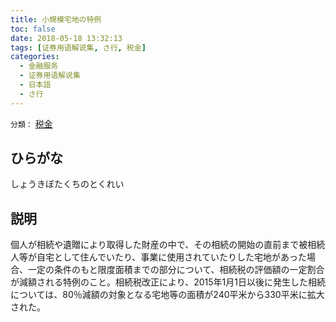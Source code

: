 ```yaml
---
title: 小規模宅地の特例
toc: false
date: 2018-05-18 13:32:13
tags: [证券用语解说集, さ行, 税金]
categories:
  - 金融服务
  - 证券用语解说集
  - 日本語
  - さ行
---
```


`分類：` [税金](/tags/税金/)

## ひらがな

しょうきぼたくちのとくれい

## 説明

個人が相続や遺贈により取得した財産の中で、その相続の開始の直前まで被相続人等が自宅として住んでいたり、事業に使用されていたりした宅地があった場合、一定の条件のもと限度面積までの部分について、相続税の評価額の一定割合が減額される特例のこと。相続税改正により、2015年1月1日以後に発生した相続については、80％減額の対象となる宅地等の面積が240平米から330平米に拡大された。
